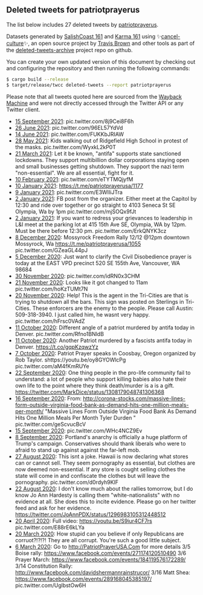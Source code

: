 ## Deleted tweets for patriotprayerus

The list below includes 27 deleted tweets by
[patriotprayerus](https://twitter.com/patriotprayerus).


Datasets generated by [SalishCoast 161](https://twitter.com/SalishCoastA) and [Karma 161](https://twitter.com/KarmaOneSixOne) using ✨[cancel-culture](https://github.com/travisbrown/cancel-culture)✨, an open source project by [Travis Brown](https://twitter.com/travisbrown) and other tools as part of the [deleted-tweets-archive](https://github.com/salcoast/deleted-tweets-archive/) project repo on github.

You can create your own updated version of this document by checking out and configuring the
repository and then running the following commands:

```bash
$ cargo build --release
$ target/release/twcc deleted-tweets --report patriotprayerus
```

Please note that all tweets quoted here are sourced from the
[Wayback Machine](https://web.archive.org) and were not directly accessed through the Twitter API or
any Twitter client.

* [15 September 2021](https://web.archive.org/web/20210915163142/https://twitter.com/PatriotPrayerUS/status/1437981865130954758): pic.twitter.com/8j9Cei8F6h
* [26 June 2021](https://web.archive.org/web/20210626025209/https://twitter.com/PatriotPrayerUS/status/1408595589508472835): pic.twitter.com/96EL57YdVd
* [14 June 2021](https://web.archive.org/web/20210614022515/https://twitter.com/PatriotPrayerUS/status/1404263481038106629): pic.twitter.com/FUKKbJRIAW
* [28 May 2021](https://web.archive.org/web/20210528171039/https://twitter.com/PatriotPrayerUS/status/1398325763418443790): Kids walking out of Ridgefield High School in protest of the masks. pic.twitter.com/WyxkL2kP0T
* [21 March 2021](https://web.archive.org/web/20210321000840/https://twitter.com/PatriotPrayerUS/status/1373426250283294725): Let it be known, "antifa" supports state sanctioned lockdowns.  They support multibillion dollar corporations staying open and small businesses getting shutdown.  They support the nazi term "non-essential".  We are all essential, fight for it.
* [10 February 2021](https://web.archive.org/web/20210210161843/https://twitter.com/PatriotPrayerUS/status/1359537236090363906): pic.twitter.com/eTYTMQjyfM
* [10 January 2021](https://web.archive.org/web/20210110063745/https://twitter.com/PatriotPrayerUS/status/1348156992569806849): https://t.me/patriotprayerusa/1177
* [ 9 January 2021](https://web.archive.org/web/20210109205602/https://twitter.com/PatriotPrayerUS/status/1348010586911637505): pic.twitter.com/E3WIIiJTra
* [ 2 January 2021](https://web.archive.org/web/20210102171414/https://twitter.com/PatriotPrayerUS/status/1345418020789706752): FB post from the organizer.  Either meet at the Capitol by 12:30 and ride over together or go straight to 4103 Seneca St SE Olympia, Wa by 1pm pic.twitter.com/mjSOQx9fJt
* [ 2 January 2021](https://web.archive.org/web/20210102164243/https://twitter.com/PatriotPrayerUS/status/1345409922901504005): If you want to redress your grievances to leadership in L&I meet at the parking lot at 415 15th Ave SE, Olympia, WA by 12pm. Must be there before 12:30 pm. pic.twitter.com/ErkQNYK3cz
* [ 8 December 2020](https://web.archive.org/web/20201208213115/https://twitter.com/PatriotPrayerUS/status/1336422824576094209): Mossyrock Freedom Rally 12/12  @12pm  downtown Mossyrock, Wa  https://t.me/patriotprayerusa/1055  pic.twitter.com/GZeaGL44pJ
* [ 5 December 2020](https://web.archive.org/web/20201206011125/https://twitter.com/PatriotPrayerUS/status/1335314329084674049): Just want to clarify the Civil Disobedience prayer is today at the EAST VPD precinct 520 SE 155th Ave, Vancouver, WA 98684
* [30 November 2020](https://web.archive.org/web/20201130021612/https://twitter.com/PatriotPrayerUS/status/1333232814406320129): pic.twitter.com/idRN0x3CHM
* [21 November 2020](https://web.archive.org/web/20201121183416/https://twitter.com/PatriotPrayerUS/status/1330217754889236482): Looks like it got changed to 11am pic.twitter.com/hoKzTUMt7N
* [20 November 2020](https://web.archive.org/web/20201120174026/https://twitter.com/PatriotPrayerUS/status/1329841948014780416): Help!  This is the agent in the Tri-Cities are that is trying to shutdown all the bars.  This sign was posted on Sterlings in Tri-Cities.  These enforcers are the enemy to the people. Please call Austin: 509-318-3940.  I just called him, he wasnt very happy. pic.twitter.com/hFrsc0VAdZ
* [11 October 2020](https://web.archive.org/web/20201011013233/https://twitter.com/PatriotPrayerUS/status/1315102877032087553): Different angle of a patriot murdered by antifa today in Denver. pic.twitter.com/Rfno1BNldB
* [11 October 2020](https://web.archive.org/web/20201011013006/https://twitter.com/PatriotPrayerUS/status/1315102343076220929): Another Patriot murdered by a fascists antifa today in Denver. https://t.co/gqpKzqwzYz
* [ 7 October 2020](https://web.archive.org/web/20201007185323/https://twitter.com/PatriotPrayerUS/status/1313911310632005632): Patriot Prayer speaks in Coosbay, Oregon organized by Rob Taylor. shttps://youtu.be/oy8GYOWlcPg pic.twitter.com/aM4fKmRUYe
* [22 September 2020](https://web.archive.org/web/20200922031248/https://twitter.com/PatriotPrayerUS/status/1308241910767656960): One thing people in the pro-life community fail to understand: a lot of people who support killing babies also hate their own life to the point where they think death/murder is a is a gift. https://twitter.com/MarkDice/status/1308179048741306368
* [16 September 2020](https://web.archive.org/web/20200916173005/https://twitter.com/PatriotPrayerUS/status/1306284106515275776): From:  http://corona-stocks.com/massive-lines-form-outside-virginia-food-bank-as-demand-hits-one-million-meals-per-month/   "Massive Lines Form Outside Virginia Food Bank As Demand Hits One Million Meals Per Month Tyler Durden " pic.twitter.com/geScvucBcV
* [15 September 2020](https://web.archive.org/web/20200915052253/https://twitter.com/PatriotPrayerUS/status/1305738693253029888): pic.twitter.com/WHc4NCZ9Ev
* [ 8 September 2020](https://web.archive.org/web/20200908042013/https://twitter.com/PatriotPrayerUS/status/1303186244776521728): Portland's anarchy is officially a huge platform of Trump's campaign.  Conservatives should thank liberals who were to afraid to stand up against against the far-left mob.
* [27 August 2020](https://web.archive.org/web/20200827222709/https://twitter.com/PatriotPrayerUS/status/1299111156452225024): This isnt a joke.  Hawaii is now declaring what stores can or cannot sell.  They seem pornography as essential, but clothes are now deemed non-essential.  If any store is cought selling clothes the state will come in and confiscate the clothes but will leave the pornography. pic.twitter.com/d0rdyh9KlF
* [22 August 2020](https://web.archive.org/web/20200822032822/https://twitter.com/PatriotPrayerUS/status/1297012343646257152): I don't know much about the rallies tomorrow, but I do know Jo Ann Hardesty is calling them "white-nationalists" with no evidence at all.  She does this to incite evidence.  Please go on her twitter feed and ask for her evidence. https://twitter.com/JoAnnPDX/status/1296983105312448512
* [20 April 2020](https://web.archive.org/web/20200501174606/https://twitter.com/PatriotPrayerUS/status/1252079785863344134): Full video:  https://youtu.be/S9iur4CF7rs  pic.twitter.com/E88rE6kLYa
* [20 March 2020](https://web.archive.org/web/20200320150153/https://twitter.com/PatriotPrayerUS/status/1241013900138565638): How stupid can you believe if only Republicans are corruot?!?!?!  They are all corrupt.  You're such a good little subject.
* [ 6 March 2020](https://web.archive.org/web/20200306035454/https://twitter.com/PatriotPrayerUS/status/1235772807683940354): Go to  http://PatriotPrayerUSA.Com  for more details  3/5 Boise rally:  https://www.facebook.com/events/271174120510490    3/6 Prayer March:  https://www.facebook.com/events/184119576172289/    3/14 Constitution Rally:  http://www.facebook.com/davidshermannrainstrucor/    3/16 Matt Shea:  https://www.facebook.com/events/289168045385197/  pic.twitter.com/UglbstOw6H
